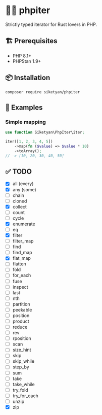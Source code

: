 # 🐘🦀 phpiter
Strictly typed iterator for Rust lovers in PHP.

## 🏗 Prerequisites
- PHP 8.1+
- PHPStan 1.9+

## 📦 Installation
```shell
composer require siketyan/phpiter
```

## 💚 Examples
### Simple mapping
```php
use function Siketyan\PhpIter\iter;

iter([1, 2, 3, 4, 5])
    ->map(fn ($value) => $value * 10)
    ->toArray();
// -> [10, 20, 30, 40, 50]
```

## ✅ TODO
- [x] all (every)
- [x] any (some)
- [ ] chain
- [ ] cloned
- [x] collect
- [ ] count
- [ ] cycle
- [x] enumerate
- [ ] eq
- [x] filter
- [ ] filter_map
- [ ] find
- [ ] find_map
- [x] flat_map
- [ ] flatten
- [ ] fold
- [ ] for_each
- [ ] fuse
- [ ] inspect
- [ ] last
- [ ] nth
- [ ] partition
- [ ] peekable
- [ ] position
- [ ] product
- [ ] reduce
- [ ] rev
- [ ] rposition
- [ ] scan
- [ ] size_hint
- [ ] skip
- [ ] skip_while
- [ ] step_by
- [ ] sum
- [ ] take
- [ ] take_while
- [ ] try_fold
- [ ] try_for_each
- [ ] unzip
- [x] zip

